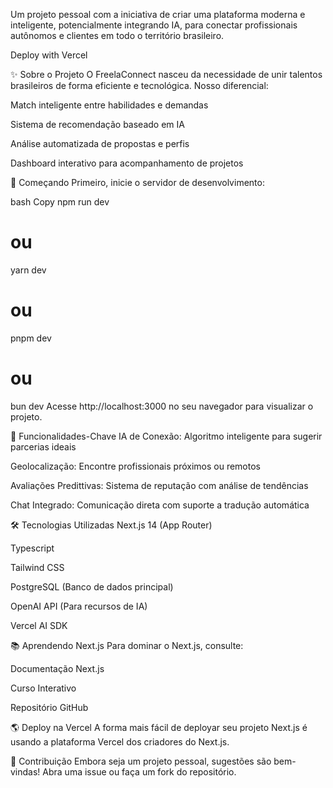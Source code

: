 Um projeto pessoal com a iniciativa de criar uma plataforma moderna e inteligente, potencialmente integrando IA, para conectar profissionais autônomos e clientes em todo o território brasileiro.

Deploy with Vercel

✨ Sobre o Projeto
O FreelaConnect nasceu da necessidade de unir talentos brasileiros de forma eficiente e tecnológica. Nosso diferencial:

Match inteligente entre habilidades e demandas

Sistema de recomendação baseado em IA

Análise automatizada de propostas e perfis

Dashboard interativo para acompanhamento de projetos

🚀 Começando
Primeiro, inicie o servidor de desenvolvimento:

bash
Copy
npm run dev
# ou
yarn dev
# ou
pnpm dev
# ou
bun dev
Acesse http://localhost:3000 no seu navegador para visualizar o projeto.

🌟 Funcionalidades-Chave
IA de Conexão: Algoritmo inteligente para sugerir parcerias ideais

Geolocalização: Encontre profissionais próximos ou remotos

Avaliações Predittivas: Sistema de reputação com análise de tendências

Chat Integrado: Comunicação direta com suporte a tradução automática

🛠 Tecnologias Utilizadas
Next.js 14 (App Router)

Typescript

Tailwind CSS

PostgreSQL (Banco de dados principal)

OpenAI API (Para recursos de IA)

Vercel AI SDK

📚 Aprendendo Next.js
Para dominar o Next.js, consulte:

Documentação Next.js

Curso Interativo

Repositório GitHub

🌎 Deploy na Vercel
A forma mais fácil de deployar seu projeto Next.js é usando a plataforma Vercel dos criadores do Next.js.

🤝 Contribuição
Embora seja um projeto pessoal, sugestões são bem-vindas! Abra uma issue ou faça um fork do repositório.
